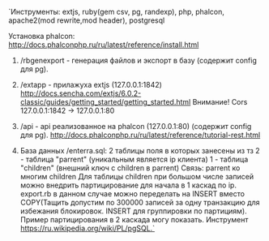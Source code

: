 `Инструменты: extjs, ruby(gem csv, pg, randexp), php, phalcon, apache2(mod rewrite,mod header), postgresql

Установка phalcon: http://docs.phalconphp.ru/ru/latest/reference/install.html

1) /rbgenexport - генерация файлов и экспорт в базу (содержит config для pg).

2) /extapp - прилажуха extjs (127.0.0.1:1842)
http://docs.sencha.com/extjs/6.0.2-classic/guides/getting_started/getting_started.html
Внимание! Cors 127.0.0.1:1842 -> 127.0.0.1:80

3) /api - api реализованное на phalcon (127.0.0.1:80) (содержит config для pg).
http://docs.phalconphp.ru/ru/latest/reference/tutorial-rest.html

4) База данных /enterra.sql:
2 таблицы поля в которых занесены из тз
2 - таблица "parrent" (уникальным является ip клиента)
1 - таблица "children" (внешний ключ с children в parrent)
Связь: parrent ко многим children
Для таблицы children при большом числе записей можно внедрить партицирование для начала в 1 каскад по ip.
export.rb в данном случае можно переделать на INSERT вместо COPY(Тащить допустим по 300000 записей за одну транзакцию для избежания блокировок. INSERT для группировки по партициям).
Пример партицирования в 2 каскада могу показать. Инструмент https://ru.wikipedia.org/wiki/PL/pgSQL.`
